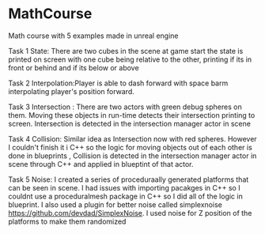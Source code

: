 # MathCourse
Math course with 5 examples made in unreal engine 

Task 1 State: There are two cubes in the scene at game start the state is printed on screen with one cube being relative to the other, printing if its in front or behind
and if its below or above

Task 2 Interpolation:Player is able to dash forward with space barm interpolating player's position forward.

Task 3 Intersection : There are two actors with green debug spheres on them. Moving these objects in run-time detects their intersection printing to screen.
 Intersection is detected in the intersection manager actor in scene 

 
Task 4 Collision: Similar idea as Intersection now with red spheres. However I couldn't finish it i C++ so the logic for moving objects out of each other is done in blueprints ,
Collision is detected in the intersection manager actor in scene through C++ and applied in blueptint of that actor.

Task 5 Noise: I created a series of proceduraally generated platforms that can be seen in scene. I had issues with importing pacakges in C++ so I couldnt use a proceduralmesh 
package in C++ so I did all of the logic in blueprint. I also used a plugin for better noise called simplexnoise https://github.com/devdad/SimplexNoise. I used noise for Z position
of the platforms to make them randomized